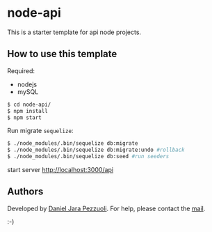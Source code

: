 # node-api
This is a starter template for api node projects.

## How to use this template

Required:

* nodejs
* mySQL


```bash
$ cd node-api/
$ npm install
$ npm start
```

Run migrate `sequelize`:

```bash
$ ./node_modules/.bin/sequelize db:migrate
$ ./node_modules/.bin/sequelize db:migrate:undo #rollback
$ ./node_modules/.bin/sequelize db:seed #run seeders
```

start server [http://localhost:3000/api](http://localhost:3000/api) 


## Authors
Developed by [Daniel Jara Pezzuoli](https://www.linkedin.com/in/daniel-jara-pezzuoli-43a64a55). 
For help, please contact the [mail](mailto:jara.pezzuoli@gmail.com).

:-)
